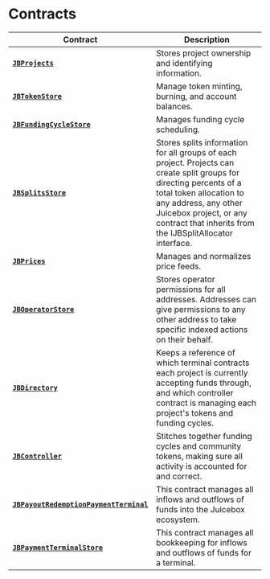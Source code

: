 # Contracts

| Contract                                                                           | Description                                                                                                                                                                                                                                                   |
| ---------------------------------------------------------------------------------- | ------------------------------------------------------------------------------------------------------------------------------------------------------------------------------------------------------------------------------------------------------------- |
| [**`JBProjects`**](jbprojects/)                                                    | Stores project ownership and identifying information.                                                                     |
| [**`JBTokenStore`**](jbtokenstore/)                                             | Manage token minting, burning, and account balances.                                                                                                                                         |
| [**`JBFundingCycleStore`**](jbfundingcyclestore/)                                  | Manages funding cycle scheduling.                                                                                                                                                                                    |
| [**`JBSplitsStore`**](jbsplitsstore/)                                                | Stores splits information for all groups of each project. Projects can create split groups for directing percents of a total token allocation to any address, any other Juicebox project, or any contract that inherits from the IJBSplitAllocator interface. |
| [**`JBPrices`**](jbprices/)                                                        | Manages and normalizes price feeds.                                                                                                                                                                                                                           |
| [**`JBOperatorStore`**](jboperatorstore/)                                          | Stores operator permissions for all addresses. Addresses can give permissions to any other address to take specific indexed actions on their behalf.                                                                                                          |
| [**`JBDirectory`**](jbdirectory/)                                                  | Keeps a reference of which terminal contracts each project is currently accepting funds through, and which controller contract is managing each project's tokens and funding cycles.                                                                          |
| [**`JBController`**](or-controllers/jbcontroller/)                                 | Stitches together funding cycles and community tokens, making sure all activity is accounted for and correct.                                                                                                                                                 |
| [**`JBPayoutRedemptionPaymentTerminal`**](or-abstract/jbpayoutredemptionpaymentterminal/)           | This contract manages all inflows and outflows of funds into the Juicebox ecosystem.                                                                                                                                                                          |
| [**`JBPaymentTerminalStore`**](jbpaymentterminalstore/) | This contract manages all bookkeeping for inflows and outflows of funds for a terminal.                                                                                                                                                                                            |
